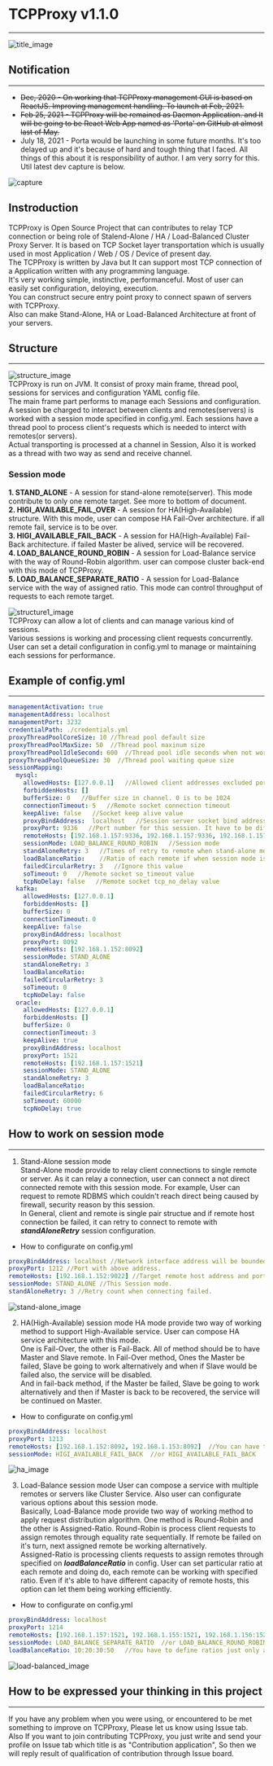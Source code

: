 # TCPProxy v1.1.0
---  
![title_image](./image/tcp.png)  

## Notification
---
- <del>Dec, 2020 - On working that TCPProxy management GUI is based on ReactJS. Improving management handling. To launch at Feb, 2021.</del>
- <del>Feb 25, 2021 - TCPProxy will be remained as Daemon Application. and It will be going to be React Web App named as 'Porta' on GitHub at almost last of May.</del>
- July 18, 2021 - Porta would be launching in some future months. It's too delayed up and it's because of hard and tough thing that I faced. All things of this about it is responsibility of author. I am very sorry for this. Util latest dev capture is below.  

![capture](./image/porta-capture.PNG) 

## Instroduction
TCPProxy is Open Source Project that can contributes to relay TCP connection or being role of Stalend-Alone / HA / Load-Balanced Cluster Proxy Server. It is based on TCP Socket layer transportation which is usually used in most Application / Web / OS / Device of present day.  
The TCPProxy is written by Java but It can support most TCP connection of a Application written with any programming language.  
It's very working simple, instinctive, performanceful. Most of user can easily set configuration, deloying, execution.  
You can construct secure entry point proxy to connect spawn of servers with TCPProxy.  
Also can make Stand-Alone, HA or Load-Balanced Architecture at front of your servers.  


## Structure
---  
![structure_image](./image/tcpproxy-structure.png)  
TCPProxy is run on JVM. It consist of proxy main frame, thread pool, sessions for services and configuration YAML config file.  
The main frame part performs to manage each Sessions and configuration. A session be charged to interact between clients and remotes(servers) is worked with a session mode specified in config.yml. 
Each sessions have a thread pool to process client's requests which is needed to interct with remotes(or servers).  
Actual transporting is processed at a channel in Session, Also it is worked as a thread with two way as send and receive channel.  

### Session mode  
**1. STAND_ALONE** - A session for stand-alone remote(server). This mode contribute to only one remote target. See more to bottom of document.   
**2. HIGI_AVAILABLE_FAIL_OVER** - A session for HA(High-Available) structure. With this mode, user can compose HA Fail-Over architecture. if all remote fail, service is to be over.    
**3. HIGI_AVAILABLE_FAIL_BACK** - A session for HA(High-Available) Fail-Back architecture. if failed Master be alived, service will be recovered.    
**4. LOAD_BALANCE_ROUND_ROBIN** - A session for Load-Balance service with the way of Round-Robin algorithm. user can compose cluster back-end with this mode of TCPProxy.    
**5. LOAD_BALANCE_SEPARATE_RATIO** - A session for Load-Balance service with the way of assigned ratio. This mode can control throughput of requests to each remote target.    

![structure1_image](./image/tcpproxy-structure1.png)  
TCPProxy can allow a lot of clients and can manage various kind of sessions.  
Various sessions is working and processing client requests concurrently. User can set a detail configuration in config.yml to manage or maintaining each sessions for performance.  


## Example of config.yml
---
```yml
managementActivation: true
managementAddress: localhost
managementPort: 3232
credentialPath: ./credentials.yml
proxyThreadPoolCoreSize: 10 //Thread pool default size
proxyThreadPoolMaxSize: 50  //Thread pool maxinum size
proxyThreadPoolIdleSecond: 600  //Thread pool idle seconds when not working
proxyThreadPoolQueueSize: 30  //Thread pool waiting queue size
sessionMapping:
  mysql:
    allowedHosts: [127.0.0.1]   //Allowed client addresses excluded port. To empty this list is to allow all clients.
    forbiddenHosts: []
    bufferSize: 0   //Buffer size in channel. 0 is to be 1024
    connectionTimeout: 5   //Remote socket connection timeout
    keepAlive: false   //Socket keep alive value
    proxyBindAddress:  localhost   //Session server socket bind address. if your host don't use multi network interfaces, leave this value default.
    proxyPort: 9336   //Port number for this session. It have to be different value at each session, otherwise it can be occuring 'Bind Exception'.
    remoteHosts: [192.168.1.157:9336, 192.168.1.157:9336, 192.168.1.157:9336]    //Remote host address included port. Session mode is 'STAND_ALONE' so the remoteHosts can has only one address of remote.
    sessionMode: LOAD_BALANCE_ROUND_ROBIN   //Session mode
    standAloneRetry: 3   //Times of retry to remote when stand-alone mode
    loadBalanceRatio:    //Ratio of each remote if when session mode is 'LOAD_BALANCE_SEPARATE_RATIO' 
    failedCircularRetry: 3   //Ignore this value
    soTimeout: 0   //Remote socket so_timeout value
    tcpNoDelay: false   //Remote socket tcp_no_delay value
  kafka:
    allowedHosts: [127.0.0.1]
    forbiddenHosts: []
    bufferSize: 0
    connectionTimeout: 0
    keepAlive: false
    proxyBindAddress: localhost
    proxyPort: 8092
    remoteHosts: [192.168.1.152:8092]
    sessionMode: STAND_ALONE
    standAloneRetry: 3
    loadBalanceRatio: 
    failedCircularRetry: 3
    soTimeout: 0
    tcpNoDelay: false
  oracle:
    allowedHosts: [127.0.0.1]
    forbiddenHosts: []
    bufferSize: 0
    connectionTimeout: 3
    keepAlive: true
    proxyBindAddress: localhost
    proxyPort: 1521
    remoteHosts: [192.168.1.157:1521]
    sessionMode: STAND_ALONE
    standAloneRetry: 3
    loadBalanceRatio: 
    failedCircularRetry: 6
    soTimeout: 60000
    tcpNoDelay: true
```


## How to work on session mode
---  

1. Stand-Alone session mode  
Stand-Alone mode provide to relay client connections to single remote or server. As it can relay a connection, user can connect a not direct connected remote with this session mode. For example, User can request to remote RDBMS which couldn't reach direct being caused by firewall, security reason by this session.  
In General, client and remote is single pair structue and if remote host connection be failed, it can retry to connect to remote with ***standAloneRetry*** session configuration.  

* How to configurate on config.yml
```yaml
proxyBindAddress: localhost //Network interface address will be bounded with this Session.
proxyPort: 1212 //Port with above address.
remoteHosts: [192.168.1.152:9022] //Target remote host address and port. host:port format. You have to define just one host:port.
sessionMode: STAND_ALONE //This Session mode.
standAloneRetry: 3 //Retry count when connecting failed.
```

![stand-alone_image](./image/stand-alone.png)  


2. HA(High-Available) session mode
HA mode provide two way of working method to support High-Available service. User can compose HA service architecture with this mode.  
One is Fail-Over, the other is Fail-Back. All of method should be to have Master and Slave remote. In Fail-Over method, Ones the Master be failed, Slave be going to work alternatively and when if Slave would be failed also, the service will be disabled.  
And in fail-back method, if the Master be failed, Slave be going to work alternatively and then if Master is back to be recovered, the service will be continued on Master.  

* How to configurate on config.yml
```yaml
proxyBindAddress: localhost
proxyPort: 1213
remoteHosts: [192.168.1.152:8092, 192.168.1.153:8092]  //You can have to define just two remote.
sessionMode: HIGI_AVAILABLE_FAIL_BACK  //or HIGI_AVAILABLE_FAIL_BACK
```

![ha_image](./image/ha.png)  


3. Load-Balance session mode
User can compose a service with multiple remotes or servers like Cluster Service. Also user can configurate various options about this session mode.  
Basically, Load-Balance mode provide two way of working method to apply request distribution algorithm. One method is Round-Robin and the other is Assigned-Ratio. Round-Robin is process client requests to assign remotes through equality rate sequentially. If remote be failed on it's turn, next assigned remote be working alternatively.  
Assigned-Ratio is processing clients requests to assign remotes through specified on ***loadBalanceRatio*** in config. User can set particular ratio at each remote and doing do, each remote can be working with specified ratio. Even if it's able to have different capacity of remote hosts, this option can let them being working efficiently.

* How to configurate on config.yml
```yaml
proxyBindAddress: localhost
proxyPort: 1214
remoteHosts: [192.168.1.157:1521, 192.168.1.155:1521, 192.168.1.156:1521, 192.168.1.158:1521]   //You can define multiple host:port what you want to load-balance on this Session.
sessionMode: LOAD_BALANCE_SEPARATE_RATIO  //or LOAD_BALANCE_ROUND_ROBIN
loadBalanceRatio: 10:20:30:50   //You have to define ratios just only as much as defined hosts above.
```

![load-balanced_image](./image/load-balanced.png)  


## How to be expressed your thinking in this project
---
If you have any problem when you were using, or encountered to be met something to improve on TCPProxy, Please let us know using Issue tab.  
Also If you want to join contributing TCPProxy, you just write and send your profile on Issue tab which title is as "Contribution application", So then we will reply result of qualification of contribution through Issue board.



